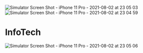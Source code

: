 ![Simulator Screen Shot - iPhone 11 Pro - 2021-08-02 at 23 05 03](https://user-images.githubusercontent.com/4816598/127901843-70ccd912-1d2e-47c8-9a85-131dfeab4bb6.png)
![Simulator Screen Shot - iPhone 11 Pro - 2021-08-02 at 23 04 59](https://user-images.githubusercontent.com/4816598/127901723-fdd22f50-b60e-43cd-bf1c-08bd56803768.png)
# InfoTech
![Simulator Screen Shot - iPhone 11 Pro - 2021-08-02 at 23 05 06](https://user-images.githubusercontent.com/4816598/127901863-e9fb3a9f-ebd6-4807-a624-68b2cc5f8b1a.png)

